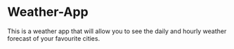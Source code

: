 # Weather-App
This is a weather app that will allow you to see the daily and hourly weather forecast of your favourite cities.
